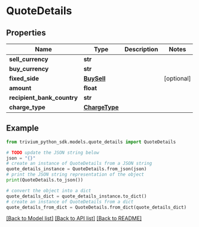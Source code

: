 # QuoteDetails


## Properties

Name | Type | Description | Notes
------------ | ------------- | ------------- | -------------
**sell_currency** | **str** |  | 
**buy_currency** | **str** |  | 
**fixed_side** | [**BuySell**](BuySell.md) |  | [optional] 
**amount** | **float** |  | 
**recipient_bank_country** | **str** |  | 
**charge_type** | [**ChargeType**](ChargeType.md) |  | 

## Example

```python
from trivium_python_sdk.models.quote_details import QuoteDetails

# TODO update the JSON string below
json = "{}"
# create an instance of QuoteDetails from a JSON string
quote_details_instance = QuoteDetails.from_json(json)
# print the JSON string representation of the object
print(QuoteDetails.to_json())

# convert the object into a dict
quote_details_dict = quote_details_instance.to_dict()
# create an instance of QuoteDetails from a dict
quote_details_from_dict = QuoteDetails.from_dict(quote_details_dict)
```
[[Back to Model list]](../README.md#documentation-for-models) [[Back to API list]](../README.md#documentation-for-api-endpoints) [[Back to README]](../README.md)


